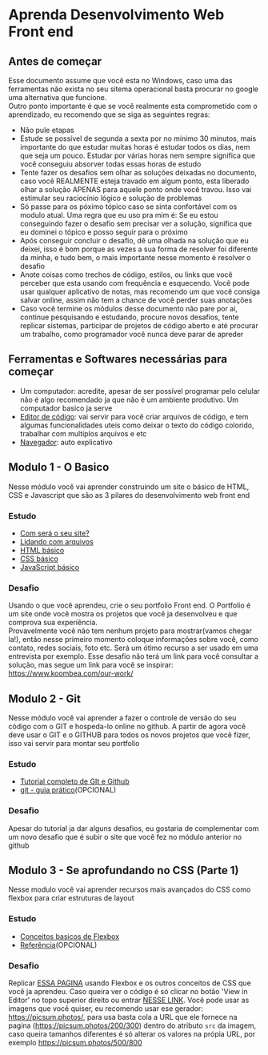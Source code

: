 # Aprenda Desenvolvimento Web Front end

## Antes de começar

Esse documento assume que você esta no Windows, caso uma das ferramentas não exista no seu sitema operacional basta procurar no google uma alternativa que funcione.\
Outro ponto importante é que se você realmente esta comprometido com o aprendizado, eu recomendo que se siga as seguintes regras:

- Não pule etapas
- Estude se possível de segunda a sexta por no mínimo 30 minutos, mais importante do que estudar muitas horas é estudar todos os dias, nem que seja um pouco. Estudar por várias horas nem sempre significa que você conseguiu absorver todas essas horas de estudo
- Tente fazer os desafios sem olhar as soluções deixadas no documento, caso você REALMENTE esteja travado em algum ponto, esta liberado olhar a solução APENAS para aquele ponto onde você travou. Isso vai estimular seu raciocínio lógico e solução de problemas
- Só passe para os póximo tópico caso se sinta confortável com os modulo atual. Uma regra que eu uso pra mim é: Se eu estou conseguindo fazer o desafio sem precisar ver a solução, significa que eu dominei o tópico e posso seguir para o próximo
- Após conseguir concluir o desafio, dê uma olhada na solução que eu deixei, isso é bom porque as vezes a sua forma de resolver foi diferente da minha, e tudo bem, o mais importante nesse momento é resolver o desafio
- Anote coisas como trechos de código, estilos, ou links que você perceber que esta usando com frequência e esquecendo. Você pode usar qualquer aplicativo de notas, mas recomendo um que você consiga salvar online, assim não tem a chance de você perder suas anotações
- Caso você termine os módulos desse documento não pare por ai, continue pesquisando e estudando, procure novos desafios, tente replicar sistemas, participar de projetos de código aberto e até procurar um trabalho, como programador você nunca deve parar de apreder

## Ferramentas e Softwares necessárias para começar

- Um computador: acredite, apesar de ser possível programar pelo celular não é algo recomendado ja que não é um ambiente produtivo. Um computador basico ja serve
- [Editor de código](https://notepad-plus-plus.org/downloads/): vai servir para você criar arquivos de código, e tem algumas funcionalidades uteis como deixar o texto do código colorido, trabalhar com multiplos arquivos e etc
- [Navegador](https://www.google.com/intl/pt-BR/chrome/): auto explicativo

## Modulo 1 - O Basico

Nesse módulo você vai aprender construindo um site o básico de HTML, CSS e Javascript que são as 3 pilares do desenvolvimento web front end

### Estudo

- [Com será o seu site?](https://developer.mozilla.org/pt-BR/docs/Learn/Getting_started_with_the_web/What_will_your_website_look_like)
- [Lidando com arquivos](https://developer.mozilla.org/pt-BR/docs/Learn/Getting_started_with_the_web/Dealing_with_files)
- [HTML básico](https://developer.mozilla.org/pt-BR/docs/Learn/Getting_started_with_the_web/HTML_basics)
- [CSS básico](https://developer.mozilla.org/pt-BR/docs/Learn/Getting_started_with_the_web/CSS_basics)
- [JavaScript básico](https://developer.mozilla.org/pt-BR/docs/Learn/Getting_started_with_the_web/JavaScript_basics)

### Desafio

Usando o que você aprendeu, crie o seu portfolio Front end. O Portfolio é um site onde você mostra os projetos que você ja desenvolveu e que comprova sua experiência.\
Provavelmente você não tem nenhum projeto para mostrar(vamos chegar la!), então nesse primeiro momento coloque informações sobre você, como contato, redes sociais, foto etc. Será um ótimo recurso a ser usado em uma entrevista por exemplo. Esse desafio não terá um link para você consultar a solução, mas segue um link para você se inspirar: https://www.koombea.com/our-work/

## Modulo 2 - Git

Nesse módulo você vai aprender a fazer o controle de versão do seu código com o GIT e hospeda-lo online no github. A partir de agora você deve usar o GIT e o GITHUB para todos os novos projetos que você fizer, isso vai servir para montar seu portfolio

### Estudo

- [Tutorial completo de GIt e Github](https://www.youtube.com/watch?v=kB5e-gTAl_s)
- [git - guia prático](https://rogerdudler.github.io/git-guide/index.pt_BR.html)(OPCIONAL)

### Desafio

Apesar do tutorial ja dar alguns desafios, eu gostaria de complementar com um novo desafio que é subir o site que você fez no módulo anterior no github

## Modulo 3 - Se aprofundando no CSS (Parte 1)

Nesse modulo você vai aprender recursos mais avançados do CSS como flexbox para criar estruturas de layout

### Estudo

- [Conceitos basicos de Flexbox](https://developer.mozilla.org/pt-BR/docs/Web/CSS/CSS_Flexible_Box_Layout/Basic_Concepts_of_Flexbox)
- [Referência](https://origamid.com/projetos/flexbox-guia-completo/)(OPCIONAL)

### Desafio

Replicar [ESSA PAGINA](https://codepen.io/RodrigoWebDev/full/wvmVxmZ) usando Flexbox e os outros conceitos de CSS que você ja aprendeu. Caso queira ver o código é só clicar no botão 'View in Editor' no topo superior direito ou entrar [NESSE LINK](https://codepen.io/RodrigoWebDev/pen/wvmVxmZ). Você pode usar as imagens que você quiser, eu recomendo usar ese gerador: https://picsum.photos/, para usa basta cola a URL que ele fornece na pagina (https://picsum.photos/200/300) dentro do atributo `src` da imagem, caso queira tamanhos diferentes é só alterar os valores na própia URL, por exemplo https://picsum.photos/500/800
